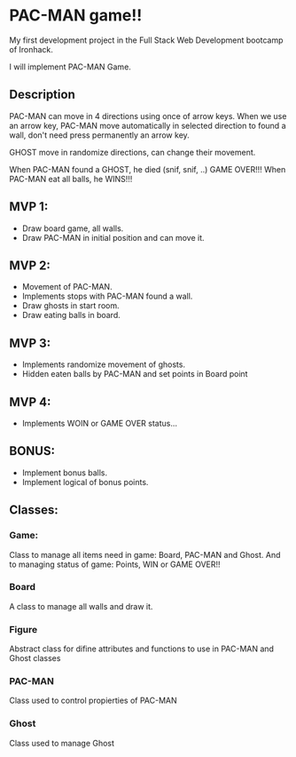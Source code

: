 # PAC-MAN game!!

My first development project in the Full Stack Web Development bootcamp of Ironhack.

I will implement PAC-MAN Game.

## Description
PAC-MAN can move in 4 directions using once of arrow keys. When we use an arrow key, PAC-MAN move automatically in selected direction to found a wall, don't need press permanently an arrow key.

GHOST move in randomize directions, can change their movement.

When PAC-MAN found a GHOST, he died (snif, snif, ..) GAME OVER!!!
When PAC-MAN eat all balls, he WINS!!!

## MVP 1:
- Draw board game, all walls.
- Draw PAC-MAN in initial position and can move it.

## MVP 2:
- Movement of PAC-MAN.
- Implements stops with PAC-MAN found a wall.
- Draw ghosts in start room.
- Draw eating balls in board.

## MVP 3:
- Implements randomize movement of ghosts.
- Hidden eaten balls by PAC-MAN and set points in Board point

## MVP 4:
- Implements WOIN or GAME OVER status...


## BONUS:
- Implement bonus balls.
- Implement logical of bonus points.

## Classes:
### Game:
Class to manage all items need in game: Board, PAC-MAN and Ghost. And to managing status of game: Points, WIN or GAME OVER!!

### Board
A class to manage all walls and draw it.

### Figure
Abstract class for difine attributes and functions to use in PAC-MAN and Ghost classes

### PAC-MAN
Class used to control propierties of PAC-MAN 

### Ghost
Class used to manage Ghost